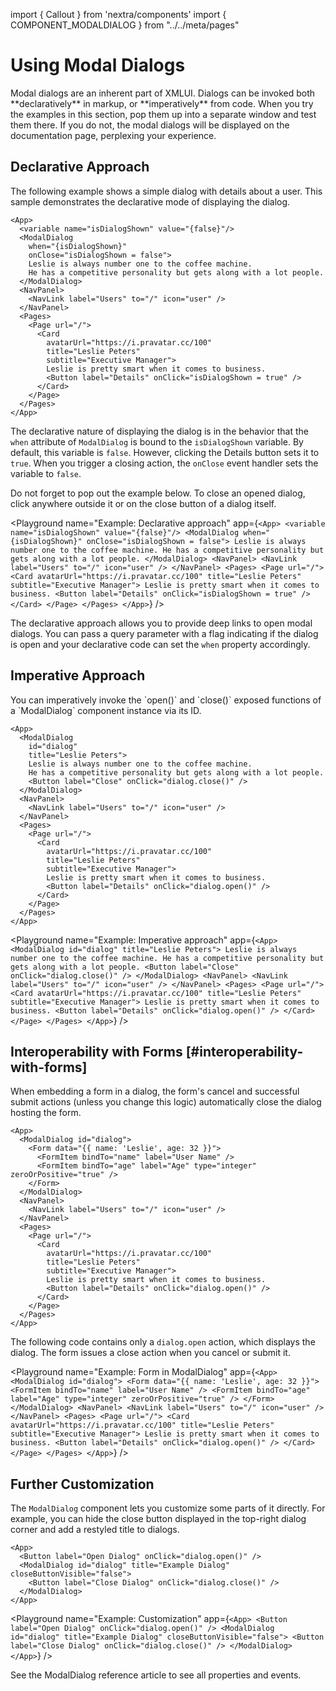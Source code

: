 import { Callout } from 'nextra/components'
import { COMPONENT_MODALDIALOG } from "../../meta/pages"

# Using Modal Dialogs

<Callout type="info" emoji="💡">
  Modal dialogs are an inherent part of XMLUI. Dialogs can be invoked both **declaratively** in markup, or **imperatively** from code.
</Callout>

<Callout type="warning" emoji="💡">
When you try the examples in this section, pop them up into a separate window and test them there. If you do not, the modal dialogs will be displayed on the documentation page, perplexing your experience.
</Callout>

## Declarative Approach

The following example shows a simple dialog with details about a user. This sample demonstrates the declarative mode of displaying the dialog.

```xmlui copy /when="{isDialogShown}"/ /onClose="isDialogShown = false"/ /onClick="isDialogShown = true"/
<App>
  <variable name="isDialogShown" value="{false}"/>
  <ModalDialog
    when="{isDialogShown}"
    onClose="isDialogShown = false">
    Leslie is always number one to the coffee machine.
    He has a competitive personality but gets along with a lot people.
  </ModalDialog>
  <NavPanel>
    <NavLink label="Users" to="/" icon="user" />
  </NavPanel>
  <Pages>
    <Page url="/">
      <Card
        avatarUrl="https://i.pravatar.cc/100"
        title="Leslie Peters"
        subtitle="Executive Manager">
        Leslie is pretty smart when it comes to business.
        <Button label="Details" onClick="isDialogShown = true" />
      </Card>
    </Page>
  </Pages>
</App>
```

The declarative nature of displaying the dialog is in the behavior that the `when` attribute of `ModalDialog` is bound to the `isDialogShown` variable. By default, this variable is `false`. However, clicking the Details button sets it to `true`. When you trigger a closing action, the `onClose` event handler sets the variable to `false`.

<Callout type="info" emoji="📔">
Do not forget to pop out the example below. To close an opened dialog, click anywhere outside it or on the close button of a dialog itself.
</Callout>

<Playground
  name="Example: Declarative approach"
  app={`
    <App>
      <variable name="isDialogShown" value="{false}"/>
      <ModalDialog
        when="{isDialogShown}"
        onClose="isDialogShown = false">
        Leslie is always number one to the coffee machine.
        He has a competitive personality but gets along with a lot people.
      </ModalDialog>
      <NavPanel>
        <NavLink label="Users" to="/" icon="user" />
      </NavPanel>
      <Pages>
        <Page url="/">
          <Card
            avatarUrl="https://i.pravatar.cc/100"
            title="Leslie Peters"
            subtitle="Executive Manager">
            Leslie is pretty smart when it comes to business.
            <Button label="Details" onClick="isDialogShown = true" />
          </Card>
        </Page>
      </Pages>
    </App>
  `}
/>

The declarative approach allows you to provide deep links to open modal dialogs. You can pass a query parameter with a flag indicating if the dialog is open and your declarative code can set the `when` property accordingly.

## Imperative Approach

<Callout type="info" emoji="💡">
  You can imperatively invoke the `open()` and `close()` exposed functions of a `ModalDialog` component instance via its ID.
</Callout>

```xmlui copy {3} /onClick="dialog.open()"/ /onClick="dialog.close()"/
<App>
  <ModalDialog
    id="dialog"
    title="Leslie Peters">
    Leslie is always number one to the coffee machine.
    He has a competitive personality but gets along with a lot people.
    <Button label="Close" onClick="dialog.close()" />
  </ModalDialog>
  <NavPanel>
    <NavLink label="Users" to="/" icon="user" />
  </NavPanel>
  <Pages>
    <Page url="/">
      <Card
        avatarUrl="https://i.pravatar.cc/100"
        title="Leslie Peters"
        subtitle="Executive Manager">
        Leslie is pretty smart when it comes to business.
        <Button label="Details" onClick="dialog.open()" />
      </Card>
    </Page>
  </Pages>
</App>
```

<Playground
  name="Example: Imperative approach"
  app={`
  <App>
    <ModalDialog
      id="dialog"
      title="Leslie Peters">
      Leslie is always number one to the coffee machine.
      He has a competitive personality but gets along with a lot people.
      <Button label="Close" onClick="dialog.close()" />
    </ModalDialog>
    <NavPanel>
      <NavLink label="Users" to="/" icon="user" />
    </NavPanel>
    <Pages>
      <Page url="/">
        <Card
          avatarUrl="https://i.pravatar.cc/100"
          title="Leslie Peters"
          subtitle="Executive Manager">
          Leslie is pretty smart when it comes to business.
          <Button label="Details" onClick="dialog.open()" />
        </Card>
      </Page>
    </Pages>
  </App>
  `}
/>

## Interoperability with Forms [#interoperability-with-forms]

<Callout type="info" emoji="💡">
  When embedding a form in a dialog, the form's cancel and successful submit actions (unless you change this logic) automatically close the dialog hosting the form.
</Callout>

```xmlui copy {2-8} /onClick="dialog.open()"/
<App>
  <ModalDialog id="dialog">
    <Form data="{{ name: 'Leslie', age: 32 }}">
      <FormItem bindTo="name" label="User Name" />
      <FormItem bindTo="age" label="Age" type="integer" zeroOrPositive="true" />
    </Form>
  </ModalDialog>
  <NavPanel>
    <NavLink label="Users" to="/" icon="user" />
  </NavPanel>
  <Pages>
    <Page url="/">
      <Card
        avatarUrl="https://i.pravatar.cc/100"
        title="Leslie Peters"
        subtitle="Executive Manager">
        Leslie is pretty smart when it comes to business.
        <Button label="Details" onClick="dialog.open()" />
      </Card>
    </Page>
  </Pages>
</App>
```

The following code contains only a `dialog.open` action, which displays the dialog. The form issues a close action when you cancel or submit it.

<Playground
  name="Example: Form in ModalDialog"
  app={`
  <App>
    <ModalDialog id="dialog">
      <Form data="{{ name: 'Leslie', age: 32 }}">
        <FormItem bindTo="name" label="User Name" />
        <FormItem bindTo="age" label="Age" type="integer" zeroOrPositive="true" />
      </Form>
    </ModalDialog>
    <NavPanel>
      <NavLink label="Users" to="/" icon="user" />
    </NavPanel>
    <Pages>
      <Page url="/">
        <Card
          avatarUrl="https://i.pravatar.cc/100"
          title="Leslie Peters"
          subtitle="Executive Manager">
          Leslie is pretty smart when it comes to business.
          <Button label="Details" onClick="dialog.open()" />
        </Card>
      </Page>
    </Pages>
  </App>
  `}
/>

## Further Customization

The `ModalDialog` component lets you customize some parts of it directly. For example, you can hide the close button displayed in the top-right dialog corner and add a restyled title to dialogs.

```xmlui copy /closeButtonVisible="false"/
<App>
  <Button label="Open Dialog" onClick="dialog.open()" />
  <ModalDialog id="dialog" title="Example Dialog" closeButtonVisible="false">
    <Button label="Close Dialog" onClick="dialog.close()" />
  </ModalDialog>
</App>
```

<Playground
  name="Example: Customization"
  app={`
  <App>
    <Button label="Open Dialog" onClick="dialog.open()" />
    <ModalDialog id="dialog" title="Example Dialog" closeButtonVisible="false">
      <Button label="Close Dialog" onClick="dialog.close()" />
    </ModalDialog>
  </App>
  `}
/>

See the <SmartLink href={COMPONENT_MODALDIALOG}>ModalDialog reference article</SmartLink> to see all properties and events.

